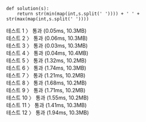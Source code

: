 ```
def solution(s):
    return str(min(map(int,s.split(' ')))) + ' ' + str(max(map(int,s.split(' '))))
```

테스트 1 〉	통과 (0.05ms, 10.3MB)<br>
테스트 2 〉	통과 (0.06ms, 10.3MB)<br>
테스트 3 〉	통과 (0.03ms, 10.3MB)<br>
테스트 4 〉	통과 (0.04ms, 10.4MB)<br>
테스트 5 〉	통과 (1.32ms, 10.2MB)<br>
테스트 6 〉	통과 (1.74ms, 10.3MB)<br>
테스트 7 〉	통과 (1.21ms, 10.2MB)<br>
테스트 8 〉	통과 (1.68ms, 10.2MB)<br>
테스트 9 〉	통과 (1.71ms, 10.2MB)<br>
테스트 10 〉	통과 (1.55ms, 10.2MB)<br>
테스트 11 〉	통과 (1.41ms, 10.3MB)<br>
테스트 12 〉	통과 (1.94ms, 10.3MB)<br>
